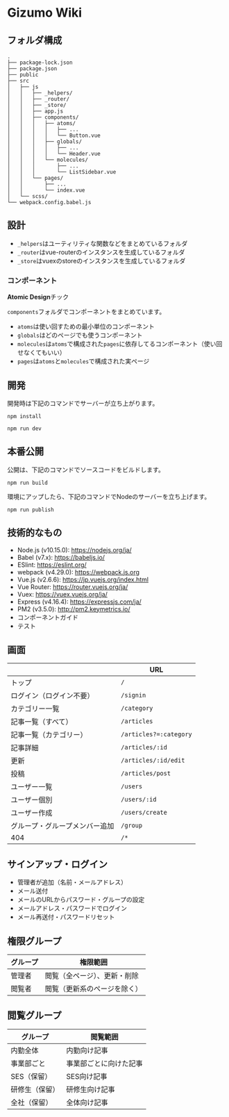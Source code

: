 # Gizumo Wiki

## フォルダ構成

```
.
├── package-lock.json
├── package.json
├── public
├── src
│   ├── js
│   │   ├── _helpers/
│   │   ├── _router/
│   │   ├── _store/
│   │   ├── app.js
│   │   ├── components/
│   │   │   ├── atoms/
│   │   │   │   ├── ...
│   │   │   │   └── Button.vue
│   │   │   ├── globals/
│   │   │   │   ├── ...
│   │   │   │   └── Header.vue
│   │   │   └── molecules/
│   │   │       ├── ...
│   │   │       └── ListSidebar.vue
│   │   └── pages/
│   │       ├── ...
│   │       └── index.vue
│   └── scss/
└── webpack.config.babel.js
```

## 設計

- `_helpers`はユーティリティな関数などをまとめているフォルダ
- `_router`はvue-routerのインスタンスを生成しているフォルダ
- `_store`はvuexのstoreのインスタンスを生成しているフォルダ

### コンポーネント

**Atomic Design**チック

`components`フォルダでコンポーネントをまとめています。

- `atoms`は使い回すための最小単位のコンポーネント
- `globals`はどのページでも使うコンポーネント
- `molecules`は`atoms`で構成された`pages`に依存してるコンポーネント（使い回せなくてもいい）
- `pages`は`atoms`と`molecules`で構成された実ページ

## 開発

開発時は下記のコマンドでサーバーが立ち上がります。

```
npm install
```

```
npm run dev
```

## 本番公開

公開は、下記のコマンドでソースコードをビルドします。

```
npm run build
```

環境にアップしたら、下記のコマンドでNodeのサーバーを立ち上げます。

```
npm run publish
```

## 技術的なもの

- Node.js (v10.15.0): <a href="https://nodejs.org/ja/" target="_blank">https://nodejs.org/ja/</a>
- Babel (v7.x): <a href="https://babeljs.io/" target="_blank">https://babeljs.io/</a>
- ESlint: <a href="https://eslint.org/" target="_blank">https://eslint.org/</a>
- webpack (v4.29.0): <a href="https://webpack.js.org" target="_blank">https://webpack.js.org</a>
- Vue.js (v2.6.6): <a href="https://jp.vuejs.org/index.html" target="_blank">https://jp.vuejs.org/index.html</a>
- Vue Router: <a href="https://router.vuejs.org/ja/" target="_blank">https://router.vuejs.org/ja/</a>
- Vuex: <a href="https://vuex.vuejs.org/ja/" target="_blank">https://vuex.vuejs.org/ja/</a>
- Express (v4.16.4): <a href="https://expressjs.com/ja/" target="_blank">https://expressjs.com/ja/</a>
- PM2 (v3.5.0): <a href="http://pm2.keymetrics.io/" target="_blank">http://pm2.keymetrics.io/</a>
- コンポーネントガイド
- テスト

## 画面

|  | URL |
|---|---|
| トップ | `/` |
| ログイン（ログイン不要） | `/signin` |
| カテゴリー一覧  | `/category` |
| 記事一覧（すべて） | `/articles` |
| 記事一覧（カテゴリー） | `/articles?=:category` |
| 記事詳細 | `/articles/:id` |
| 更新 | `/articles/:id/edit` |
| 投稿 | `/articles/post` |
| ユーザー一覧 | `/users` |
| ユーザー個別 | `/users/:id` |
| ユーザー作成 | `/users/create` |
| グループ・グループメンバー追加 | `/group` |
| 404 | `/*` |

## サインアップ・ログイン
- 管理者が追加（名前・メールアドレス）
- メール送付
- メールのURLからパスワード・グループの設定
- メールアドレス・パスワードでログイン
- メール再送付・パスワードリセット

## 権限グループ

| グループ | 権限範囲 |
|---|---|
| 管理者 | 閲覧（全ページ）、更新・削除 |
| 閲覧者 | 閲覧（更新系のページを除く） |

## 閲覧グループ

| グループ | 閲覧範囲 |
|---|---|
| 内勤全体 | 内勤向け記事 |
| 事業部ごと | 事業部ごとに向けた記事 |
| SES（保留） | SES向け記事 |
| 研修生（保留） | 研修生向け記事 |
| 全社（保留） | 全体向け記事 |

